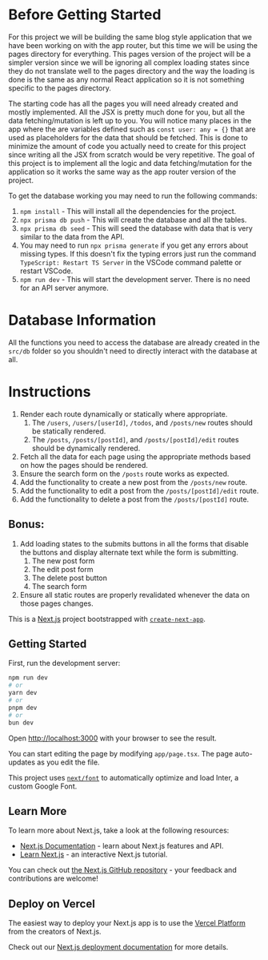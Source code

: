 # Before Getting Started

For this project we will be building the same blog style application that we have been working on with the app router, but this time we will be using the pages directory for everything. This pages version of the project will be a simpler version since we will be ignoring all complex loading states since they do not translate well to the pages directory and the way the loading is done is the same as any normal React application so it is not something specific to the pages directory.

The starting code has all the pages you will need already created and mostly implemented. All the JSX is pretty much done for you, but all the data fetching/mutation is left up to you. You will notice many places in the app where the are variables defined such as `const user: any = {}` that are used as placeholders for the data that should be fetched. This is done to minimize the amount of code you actually need to create for this project since writing all the JSX from scratch would be very repetitive. The goal of this project is to implement all the logic and data fetching/mutation for the application so it works the same way as the app router version of the project.

To get the database working you may need to run the following commands:

1. `npm install` - This will install all the dependencies for the project.
2. `npx prisma db push` - This will create the database and all the tables.
3. `npx prisma db seed` - This will seed the database with data that is very similar to the data from the API.
4. You may need to run `npx prisma generate` if you get any errors about missing types. If this doesn't fix the typing errors just run the command `TypeScript: Restart TS Server` in the VSCode command palette or restart VSCode.
5. `npm run dev` - This will start the development server. There is no need for an API server anymore.

# Database Information

All the functions you need to access the database are already created in the `src/db` folder so you shouldn't need to directly interact with the database at all.

# Instructions

1. Render each route dynamically or statically where appropriate.
   1. The `/users`, `/users/[userId]`, `/todos`, and `/posts/new` routes should be statically rendered.
   2. The `/posts`, `/posts/[postId]`, and `/posts/[postId]/edit` routes should be dynamically rendered.
2. Fetch all the data for each page using the appropriate methods based on how the pages should be rendered.
3. Ensure the search form on the `/posts` route works as expected.
4. Add the functionality to create a new post from the `/posts/new` route.
5. Add the functionality to edit a post from the `/posts/[postId]/edit` route.
6. Add the functionality to delete a post from the `/posts/[postId]` route.

## Bonus:

1. Add loading states to the submits buttons in all the forms that disable the buttons and display alternate text while the form is submitting.
   1. The new post form
   2. The edit post form
   3. The delete post button
   4. The search form
2. Ensure all static routes are properly revalidated whenever the data on those pages changes.

This is a [Next.js](https://nextjs.org/) project bootstrapped with [`create-next-app`](https://github.com/vercel/next.js/tree/canary/packages/create-next-app).

## Getting Started

First, run the development server:

```bash
npm run dev
# or
yarn dev
# or
pnpm dev
# or
bun dev
```

Open [http://localhost:3000](http://localhost:3000) with your browser to see the result.

You can start editing the page by modifying `app/page.tsx`. The page auto-updates as you edit the file.

This project uses [`next/font`](https://nextjs.org/docs/basic-features/font-optimization) to automatically optimize and load Inter, a custom Google Font.

## Learn More

To learn more about Next.js, take a look at the following resources:

- [Next.js Documentation](https://nextjs.org/docs) - learn about Next.js features and API.
- [Learn Next.js](https://nextjs.org/learn) - an interactive Next.js tutorial.

You can check out [the Next.js GitHub repository](https://github.com/vercel/next.js/) - your feedback and contributions are welcome!

## Deploy on Vercel

The easiest way to deploy your Next.js app is to use the [Vercel Platform](https://vercel.com/new?utm_medium=default-template&filter=next.js&utm_source=create-next-app&utm_campaign=create-next-app-readme) from the creators of Next.js.

Check out our [Next.js deployment documentation](https://nextjs.org/docs/deployment) for more details.
